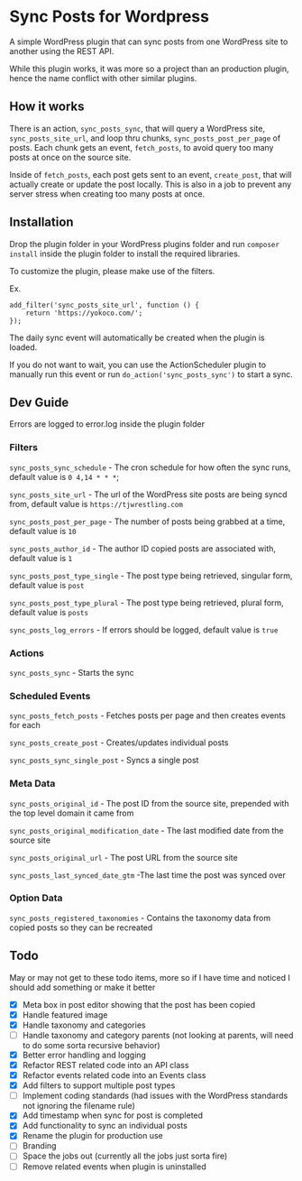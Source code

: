# Sync Posts for Wordpress

A simple WordPress plugin that can sync posts from one WordPress site to another using the REST API.

While this plugin works, it was more so a project than an production plugin, hence the name conflict with other similar plugins.

## How it works

There is an action, `sync_posts_sync`, that will query a WordPress site, `sync_posts_site_url`, and loop thru chunks, `sync_posts_post_per_page` of posts. Each chunk gets an event, `fetch_posts`, to avoid query too many posts at once on the source site.

Inside of `fetch_posts`, each post gets sent to an event, `create_post`, that will actually create or update the post locally. This is also in a job to prevent any server stress when creating too many posts at once.

## Installation

Drop the plugin folder in your WordPress plugins folder and run `composer install` inside the plugin folder to install the required libraries.

To customize the plugin, please make use of the filters.

Ex.

```
add_filter('sync_posts_site_url', function () {
	return 'https://yokoco.com/';
});
```

The daily sync event will automatically be created when the plugin is loaded.

If you do not want to wait, you can use the ActionScheduler plugin to manually run this event or run `do_action('sync_posts_sync')` to start a sync.

## Dev Guide

Errors are logged to error.log inside the plugin folder

### Filters

`sync_posts_sync_schedule` - The cron schedule for how often the sync runs, default value is `0 4,14 * * *`;

`sync_posts_site_url` - The url of the WordPress site posts are being syncd from, default value is `https://tjwrestling.com`

`sync_posts_post_per_page` - The number of posts being grabbed at a time, default value is `10`

`sync_posts_author_id` - The author ID copied posts are associated with, default value is `1`

`sync_posts_post_type_single` - The post type being retrieved, singular form, default value is `post`

`sync_posts_post_type_plural` - The post type being retrieved, plural form, default value is `posts`

`sync_posts_log_errors` - If errors should be logged, default value is `true`

### Actions

`sync_posts_sync` - Starts the sync

### Scheduled Events

`sync_posts_fetch_posts` - Fetches posts per page and then creates events for each

`sync_posts_create_post` - Creates/updates individual posts

`sync_posts_sync_single_post` - Syncs a single post

### Meta Data

`sync_posts_original_id` - The post ID from the source site, prepended with the top level domain it came from

`sync_posts_original_modification_date` - The last modified date from the source site

`sync_posts_original_url` - The post URL from the source site

`sync_posts_last_synced_date_gtm` -The last time the post was synced over

### Option Data

`sync_posts_registered_taxonomies` - Contains the taxonomy data from copied posts so they can be recreated

## Todo

May or may not get to these todo items, more so if I have time and noticed I should add something or make it better

- [x] Meta box in post editor showing that the post has been copied
- [x] Handle featured image
- [x] Handle taxonomy and categories
- [ ] Handle taxonomy and category parents (not looking at parents, will need to do some sorta recursive behavior)
- [x] Better error handling and logging
- [x] Refactor REST related code into an API class
- [x] Refactor events related code into an Events class
- [x] Add filters to support multiple post types
- [ ] Implement coding standards (had issues with the WordPress standards not ignoring the filename rule)
- [x] Add timestamp when sync for post is completed
- [x] Add functionality to sync an individual posts
- [x] Rename the plugin for production use
- [ ] Branding
- [ ] Space the jobs out (currently all the jobs just sorta fire)
- [ ] Remove related events when plugin is uninstalled
